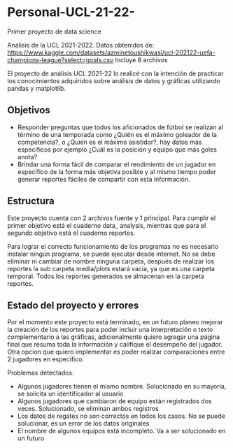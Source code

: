 # Personal-UCL-21-22-

Primer proyecto de data science 

Análisis de la UCL 2021-2022. Datos obtenidos de: https://www.kaggle.com/datasets/azminetoushikwasi/ucl-202122-uefa-champions-league?select=goals.csv Incluye 8 archivos

El proyecto de análisis UCL 2021-22 lo realicé con la intención de practicar los conocimientos adquiridos sobre análisis de datos y gráficas utilizando pandas y matplotlib. 

## Objetivos
- Responder preguntas que todos los aficionados de fútbol se realizan al término de una temporada como ¿Quién es el máximo goleador de la competencia?, o ¿Quién es el máximo asistidor?, hay datos más específicos por ejemplo ¿Cuál es la posición y equipo que más goles anota?
- Brindar una forma fácil de comparar el rendimiento de un jugador en específico de la forma más objetiva posible y al mismo tiempo poder generar reportes fáciles de compartir con esta información.

## Estructura
Este proyecto cuenta con 2 archivos fuente y 1 principal. Para cumplir el primer objetivo está el cuaderno data_ analysis, mientras que para el segundo objetivo está el cuaderno reportes. 


Para lograr el correcto funcionamiento de los programas no es necesario instalar ningún programa, se puede ejecutar desde internet. No se debe eliminar ni cambiar de nombre ninguna carpeta, después de realizar los reportes la sub carpeta media/plots estará vacia, ya que es una carpeta temporal. Todos los reportes generados se almacenan en la carpeta reportes. 

## Estado del proyecto y errores
Por el momento este proyecto está terminado, en un futuro planeo mejorar la creación de los reportes para poder incluir una interpretación o texto complementario a las gráficas, adicionalmente quiero agregar una página final que resuma toda la información y califique el desempeño del jugador. Otra opcion que quiero implementar es poder realizar comparaciones entre 2 jugadores en especifico.

Problemas detectados:
- Algunos jugadores tienen el mismo nombre. Solucionado en su mayoría, se solicita un identificador al usuario
- Algunos jugadores que cambiaron de equipo están registrados dos veces. Solucionado, se eliminan ambos registros
- Los datos de regates no son correctos en todos los casos. No se puede solucionar, es un error de los datos originales
- El nombre de algunos equipos está incompleto. Va a ser solucionado en un futuro
